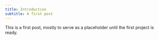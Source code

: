 ```yaml
---
title: Introduction
subtitle: A first post
---
```


This is a first post, mostly to serve as a placeholder until the first project is ready.
